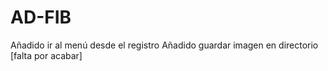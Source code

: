 # AD-FIB
Añadido ir al menú desde el registro
Añadido guardar imagen en directorio [falta por acabar]
